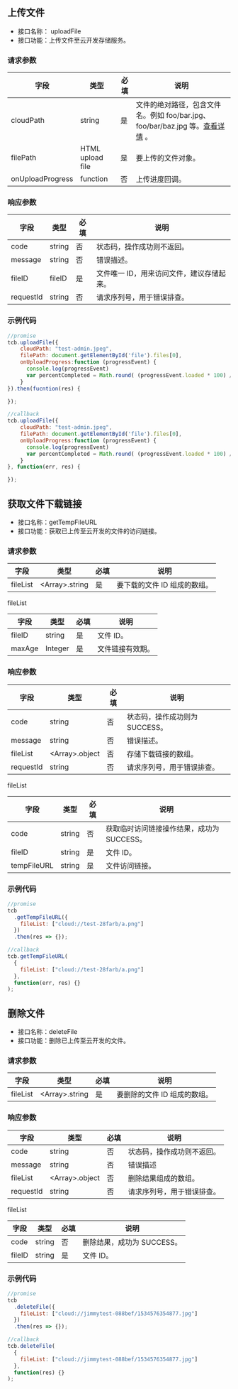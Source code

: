 ## 上传文件

- 接口名称： uploadFile
- 接口功能：上传文件至云开发存储服务。

### 请求参数

| 字段             | 类型             | 必填 | 说明                                                                                                                                  |
| ---------------- | ---------------- | ---- | ------------------------------------------------------------------------------------------------------------------------------------- |
| cloudPath        | string           | 是   | 文件的绝对路径，包含文件名。例如 foo/bar.jpg、foo/bar/baz.jpg 等。[查看详情](https://cloud.tencent.com/document/product/436/13324) 。 |
| filePath         | HTML upload file | 是   | 要上传的文件对象。                                                                                                                    |
| onUploadProgress | function         | 否   | 上传进度回调。                                                                                                                        |

### 响应参数

| 字段      | 类型   | 必填 | 说明                                      |
| --------- | ------ | ---- | ----------------------------------------- |
| code      | string | 否   | 状态码，操作成功则不返回。                |
| message   | string | 否   | 错误描述。                                |
| fileID    | fileID | 是   | 文件唯一 ID，用来访问文件，建议存储起来。 |
| requestId | string | 否   | 请求序列号，用于错误排查。                |

### 示例代码

```javascript
//promise
tcb.uploadFile({
    cloudPath: "test-admin.jpeg",
    filePath: document.getElementById('file').files[0],
    onUploadProgress:function (progressEvent) {
      console.log(progressEvent)
      var percentCompleted = Math.round( (progressEvent.loaded * 100) / progressEvent.total );
    }
}).then(fucntion(res) {

});

//callback
tcb.uploadFile({
    cloudPath: "test-admin.jpeg",
    filePath: document.getElementById('file').files[0],
    onUploadProgress:function (progressEvent) {
      console.log(progressEvent)
      var percentCompleted = Math.round( (progressEvent.loaded * 100) / progressEvent.total );
    }
}, function(err, res) {

});
```

## 获取文件下载链接

- 接口名称：getTempFileURL
- 接口功能：获取已上传至云开发的文件的访问链接。

### 请求参数

| 字段     | 类型                 | 必填 | 说明                         |
| -------- | -------------------- | ---- | ---------------------------- |
| fileList | &lt;Array&gt;.string | 是   | 要下载的文件 ID 组成的数组。 |

fileList

| 字段   | 类型    | 必填 | 说明             |
| ------ | ------- | ---- | ---------------- |
| fileID | string  | 是   | 文件 ID。        |
| maxAge | Integer | 是   | 文件链接有效期。 |

### 响应参数

| 字段      | 类型                 | 必填 | 说明                           |
| --------- | -------------------- | ---- | ------------------------------ |
| code      | string               | 否   | 状态码，操作成功则为 SUCCESS。 |
| message   | string               | 否   | 错误描述。                     |
| fileList  | &lt;Array&gt;.object | 否   | 存储下载链接的数组。           |
| requestId | string               | 否   | 请求序列号，用于错误排查。     |

fileList

| 字段        | 类型   | 必填 | 说明                                       |
| ----------- | ------ | ---- | ------------------------------------------ |
| code        | string | 否   | 获取临时访问链接操作结果，成功为 SUCCESS。 |
| fileID      | string | 是   | 文件 ID。                                  |
| tempFileURL | string | 是   | 文件访问链接。                             |

### 示例代码

```javascript
//promise
tcb
  .getTempFileURL({
    fileList: ["cloud://test-28farb/a.png"]
  })
  .then(res => {});

//callback
tcb.getTempFileURL(
  {
    fileList: ["cloud://test-28farb/a.png"]
  },
  function(err, res) {}
);
```

## 删除文件

- 接口名称：deleteFile
- 接口功能：删除已上传至云开发的文件。

### 请求参数

| 字段     | 类型                 | 必填 | 说明                         |
| -------- | -------------------- | ---- | ---------------------------- |
| fileList | &lt;Array&gt;.string | 是   | 要删除的文件 ID 组成的数组。 |

### 响应参数

| 字段      | 类型                 | 必填 | 说明                       |
| --------- | -------------------- | ---- | -------------------------- |
| code      | string               | 否   | 状态码，操作成功则不返回。 |
| message   | string               | 否   | 错误描述                   |
| fileList  | &lt;Array&gt;.object | 否   | 删除结果组成的数组。       |
| requestId | string               | 否   | 请求序列号，用于错误排查。 |

fileList

| 字段   | 类型   | 必填 | 说明                       |
| ------ | ------ | ---- | -------------------------- |
| code   | string | 否   | 删除结果，成功为 SUCCESS。 |
| fileID | string | 是   | 文件 ID。                  |

### 示例代码

```javascript
//promise
tcb
  .deleteFile({
    fileList: ["cloud://jimmytest-088bef/1534576354877.jpg"]
  })
  .then(res => {});

//callback
tcb.deleteFile(
  {
    fileList: ["cloud://jimmytest-088bef/1534576354877.jpg"]
  },
  function(res) {}
);
```
